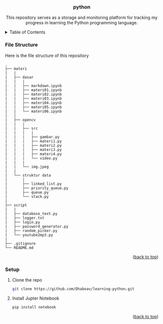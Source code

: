 <a name="readme-top"></a>


<!-- PROJECT LOGO -->
<br />
<div align="center">
<h3 align="center">python</h3>

  <p align="center">
    This repository serves as a storage and monitoring platform for tracking my progress in learning the Python programming language.
    <br />
  </p>
</div>


<!-- TABLE OF CONTENTS -->
<details>
  <summary>Table of Contents</summary>
  <ol>
    <li><a href="#file-structure">File Structure</a></li>
    <li><a href="#setup">Installation</a></li>
  </ol>
</details>


### File Structure
Here is the file structure of this repository
```
.  
├── materi 
|   |
|   ├── dasar
|   |   |
|   |   ├── markdown.ipynb
|   |   ├── materi01.ipynb
|   |   ├── materi02.ipynb
|   |   ├── materi03.ipynb
|   |   ├── materi04.ipynb
|   |   ├── materi05.ipynb
|   |   └── materi06.ipynb
|   │
|   ├── opencv
|   |   |
|   |   ├── src
|   |   |   |
|   |   |   ├── gambar.py
|   |   |   ├── materi1.py
|   |   |   ├── materi2.py
|   |   |   ├── materi3.py
|   |   |   ├── materi4.py
|   |   |   └── video.py
|   |   |           
|   |   └── img.jpeg
|   |
|   └── struktur data
|       |
|       ├── linked_list.py
|       ├── priority_queue.py
|       ├── queue.py
|       └── stack.py
|
├── script
|   |
|   ├── database_text.py
|   ├── logger.txt
|   ├── login.py
|   ├── password_generator.py
|   ├── random_picker.py
|   └── youtube2mp3.py
|
├── .gitignore
└── README.md
```
<p align="right">(<a href="#readme-top">back to top</a>)</p>


<!-- GETTING STARTED -->
### Setup
1. Clone the repo
   ```sh
   git clone https://github.com/Dhaboav/learning-python.git
   ```
2. Install Jupter Notebook
    ```sh
    pip install notebook
    ```

<p align="right">(<a href="#readme-top">back to top</a>)</p>
